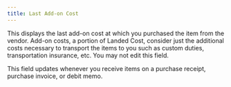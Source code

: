 ```yaml
---
title: Last Add-on Cost
---
```



This displays the last add-on cost at which you purchased the item from  the vendor. Add-on costs, a portion of Landed Cost, consider just the  additional costs necessary to transport the items to you such as custom  duties, transportation insurance, etc. You may not edit this field.


This field updates whenever you receive items on a purchase receipt,  purchase invoice, or debit memo.
